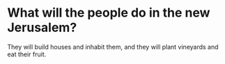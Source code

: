 # What will the people do in the new Jerusalem?

They will build houses and inhabit them, and they will plant vineyards and eat their fruit.
